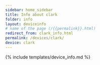```yaml
---
sidebar: home_sidebar
title: Info about clark
folder: info
layout: deviceinfo
# name of the page (/{{permalink}}.html)
redirect_from: clark_info.html
permalink: /devices/clark/
device: clark
---
```

{% include templates/device_info.md %}
